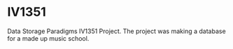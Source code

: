 # IV1351
Data Storage Paradigms IV1351 Project. 
The project was making a database for a made up music school.
